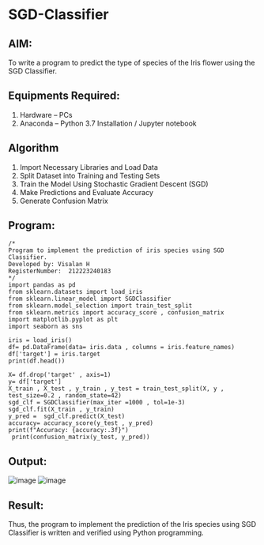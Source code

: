 # SGD-Classifier
## AIM:
To write a program to predict the type of species of the Iris flower using the SGD Classifier.

## Equipments Required:
1. Hardware – PCs
2. Anaconda – Python 3.7 Installation / Jupyter notebook

## Algorithm
1. Import Necessary Libraries and Load Data
2. Split Dataset into Training and Testing Sets
3. Train the Model Using Stochastic Gradient Descent (SGD)
4. Make Predictions and Evaluate Accuracy
5. Generate Confusion Matrix

## Program:
```
/*
Program to implement the prediction of iris species using SGD Classifier.
Developed by: Visalan H
RegisterNumber:  212223240183
*/
import pandas as pd
from sklearn.datasets import load_iris
from sklearn.linear_model import SGDClassifier
from sklearn.model_selection import train_test_split
from sklearn.metrics import accuracy_score , confusion_matrix
import matplotlib.pyplot as plt
import seaborn as sns

iris = load_iris()
df= pd.DataFrame(data= iris.data , columns = iris.feature_names)
df['target'] = iris.target
print(df.head())

X= df.drop('target' , axis=1)
y= df['target']
X_train , X_test , y_train , y_test = train_test_split(X, y , test_size=0.2 , random_state=42)
sgd_clf = SGDClassifier(max_iter =1000 , tol=1e-3)
sgd_clf.fit(X_train , y_train)
y_pred =  sgd_clf.predict(X_test) 
accuracy= accuracy_score(y_test , y_pred)
print(f"Accuracy: {accuracy:.3f}")
 print(confusion_matrix(y_test, y_pred)) 
```

## Output:
![image](https://github.com/user-attachments/assets/9bece90a-5246-4098-81d7-539fb656fa1e)
![image](https://github.com/user-attachments/assets/06b1b496-a7c5-496a-ba8f-9a1892923f24)

## Result:
Thus, the program to implement the prediction of the Iris species using SGD Classifier is written and verified using Python programming.
